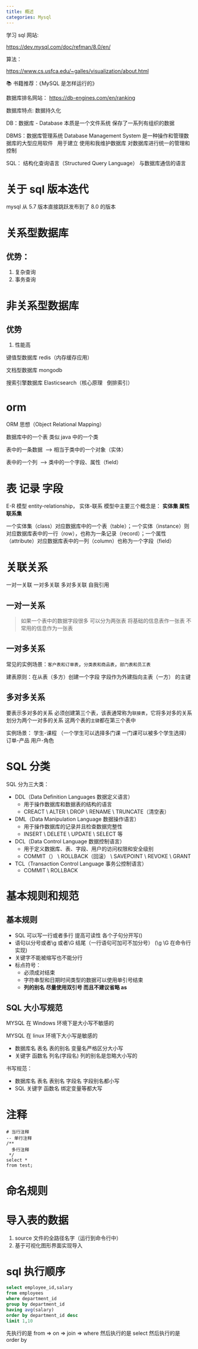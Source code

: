 ```yaml
---
title: 概述
categories: Mysql
---
```


学习 sql 网站:

<https://dev.mysql.com/doc/refman/8.0/en/>

算法：

<https://www.cs.usfca.edu/~galles/visualization/about.html>

📚 书籍推荐：《MySQL 是怎样运行的》

数据库排名网站： <https://db-engines.com/en/ranking>

数据库特点: 数据持久化

DB：数据库 - Database 本质是一个文件系统 保存了一系列有组织的数据

DBMS：数据库管理系统 Database Management System 是一种操作和管理数据库的大型应用软件   用于建立 使用和我维护数据库 对数据库进行统一的管理和控制

SQL： 结构化查询语言（Structured Query Language） 与数据库通信的语言

# 关于 sql 版本迭代

mysql 从 5.7 版本直接跳跃发布到了 8.0 的版本

# 关系型数据库

## 优势：

1. 复杂查询
2. 事务查询

# 非关系型数据库

## 优势

1. 性能高

键值型数据库 redis（内存缓存应用）

文档型数据库 mongodb

搜索引擎数据库 Elasticsearch（核心原理   倒排索引）

# orm

ORM 思想（Object Relational Mapping）

数据库中的一个表 类似 java 中的一个类

表中的一条数据  --> 相当于类中的一个对象（实体）

表中的一个列  --> 类中的一个字段、属性（field）

# 表 记录 字段

E-R 模型 entity-relationship， 实体-联系 模型中主要三个概念是： **实体集 属性 联系集**

一个实体集（class）对应数据库中的一个表（table）；一个实体（instance）则对应数据库表中的一行（row），也称为一条记录（record）；一个属性（attribute）对应数据库表中的一列（column）也称为一个字段（field）

# 关联关系

一对一关联 一对多关联 多对多关联 自我引用

## 一对一关系

> 如果一个表中的数据字段很多 可以分为两张表 将基础的信息表作一张表 不常用的信息作为一张表

## 一对多关系

常见的实例场景：`客户表和订单表`，`分类表和商品表`，`部门表和员工表`

建表原则：在从表（多方）创建一个字段 字段作为外建指向主表（一方） 的主键

## 多对多关系

要表示多对多的关系 必须创建第三个表，该表通常称为`联接表`，它将多对多的关系划分为两个一对多的关系 这两个表的`主键`都在第三个表中

实例场景： 学生-课程 （一个学生可以选择多门课 一门课可以被多个学生选择）订单-产品 用户-角色

# SQL 分类

SQL 分为三大类：

- DDL（Data Definition Languages 数据定义语言）
  - 用于操作数据库和数据表的结构的语言
  - CREACT \ ALTER \ DROP \ RENAME \ TRUNCATE（清空表）
- DML（Data Manipulation Language 数据操作语言）
  - 用于操作数据库的记录并且检查数据完整性
  - INSERT \ DELETE \ UPDATE \ SELECT 等
- DCL（Data Control Language 数据控制语言）
  - 用于定义数据库、表、字段、用户的访问权限和安全级别
  - COMMIT（） \ ROLLBACK（回滚） \ SAVEPOINT \ REVOKE \ GRANT
- TCL（Transaction Control Language 事务公控制语言）
  - COMMIT \ ROLLBACK

# 基本规则和规范

## 基本规则

- SQL 可以写一行或者多行 提高可读性 各个子句分开写()
- 语句以分号或者\g 或者\G 结尾（一行语句可加可不加分号） (\g \G 在命令行实现)
- 关键字不能被缩写也不能分行
- 标点符号：
  - 必须成对结束
  - 字符串型和日期时间类型的数据可以使用单引号结束
  - **列的别名 尽量使用双引号 而且不建议省略 as**

## SQL 大小写规范

MYSQL 在 Windows 环境下是大小写不敏感的

MYSQL 在 linux 环境下大小写是敏感的

- 数据库名 表名 表的别名 变量名严格区分大小写
- 关键字 函数名 列名(字段名) 列的别名是忽略大小写的

书写规范：

- 数据库名 表名 表别名 字段名 字段别名都小写
- SQL 关键字 函数名 绑定变量等都大写

# 注释

    # 当行注释
    -- 单行注释
    /**
      多行注释
     */
    select *
    from test;

# 命名规则

# 导入表的数据

1. source 文件的全路径名字（运行到命令行中）
2. 基于可视化图形界面实现导入

# sql 执行顺序

```sql
select employee_id,salary
from employees
where department_id
group by department_id
having avg(salary)
order by department_id desc
limit 1,10
```

先执行的是 from => on => join => where 然后执行的是 select 然后执行的是 order by
